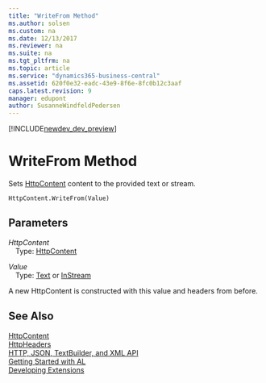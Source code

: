 ```yaml
---
title: "WriteFrom Method"
ms.author: solsen
ms.custom: na
ms.date: 12/13/2017
ms.reviewer: na
ms.suite: na
ms.tgt_pltfrm: na
ms.topic: article
ms.service: "dynamics365-business-central"
ms.assetid: 620f0e32-eadc-43e9-8f6e-8fc0b12c3aaf
caps.latest.revision: 9
manager: edupont
author: SusanneWindfeldPedersen
---
```


[!INCLUDE[newdev_dev_preview](../includes/newdev_dev_preview.md)]

# WriteFrom Method
Sets [HttpContent](httpcontent-class.md) content to the provided text or stream.

```
HttpContent.WriteFrom(Value)
```

## Parameters
*HttpContent*  
&emsp;Type: [HttpContent](httpcontent-class.md)

*Value*  
&emsp;Type: [Text](../datatypes/devenv-text-data-type.md) or [InStream](/datatypes/devenv-instream-and-outstream-data-types.md)

A new HttpContent is constructed with this value and headers from before.

## See Also
[HttpContent](httpcontent-class.md)  
[HttpHeaders](httpheaders-class.md)  
[HTTP, JSON, TextBuilder, and XML API](../devenv-restapi-overview.md)  
[Getting Started with AL](../devenv-get-started.md)  
[Developing Extensions](../devenv-dev-overview.md)  
